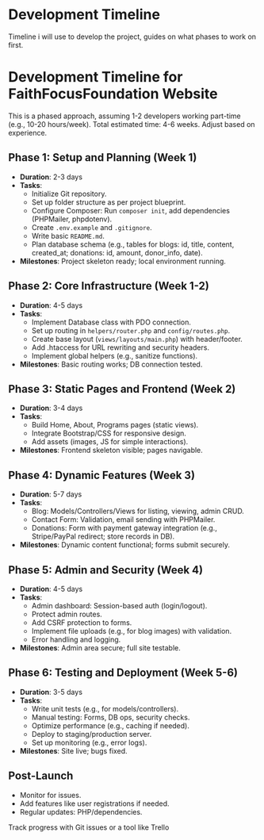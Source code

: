 # Development Timeline

Timeline i will use to develop the project, guides on what phases to work on first.

# Development Timeline for FaithFocusFoundation Website

This is a phased approach, assuming 1-2 developers working part-time (e.g., 10-20 hours/week). Total estimated time: 4-6 weeks. Adjust based on experience.

## Phase 1: Setup and Planning (Week 1)

- **Duration**: 2-3 days
- **Tasks**:
  - Initialize Git repository.
  - Set up folder structure as per project blueprint.
  - Configure Composer: Run `composer init`, add dependencies (PHPMailer, phpdotenv).
  - Create `.env.example` and `.gitignore`.
  - Write basic `README.md`.
  - Plan database schema (e.g., tables for blogs: id, title, content, created_at; donations: id, amount, donor_info, date).
- **Milestones**: Project skeleton ready; local environment running.

## Phase 2: Core Infrastructure (Week 1-2)

- **Duration**: 4-5 days
- **Tasks**:
  - Implement Database class with PDO connection.
  - Set up routing in `helpers/router.php` and `config/routes.php`.
  - Create base layout (`views/layouts/main.php`) with header/footer.
  - Add .htaccess for URL rewriting and security headers.
  - Implement global helpers (e.g., sanitize functions).
- **Milestones**: Basic routing works; DB connection tested.

## Phase 3: Static Pages and Frontend (Week 2)

- **Duration**: 3-4 days
- **Tasks**:
  - Build Home, About, Programs pages (static views).
  - Integrate Bootstrap/CSS for responsive design.
  - Add assets (images, JS for simple interactions).
- **Milestones**: Frontend skeleton visible; pages navigable.

## Phase 4: Dynamic Features (Week 3)

- **Duration**: 5-7 days
- **Tasks**:
  - Blog: Models/Controllers/Views for listing, viewing, admin CRUD.
  - Contact Form: Validation, email sending with PHPMailer.
  - Donations: Form with payment gateway integration (e.g., Stripe/PayPal redirect; store records in DB).
- **Milestones**: Dynamic content functional; forms submit securely.

## Phase 5: Admin and Security (Week 4)

- **Duration**: 4-5 days
- **Tasks**:
  - Admin dashboard: Session-based auth (login/logout).
  - Protect admin routes.
  - Add CSRF protection to forms.
  - Implement file uploads (e.g., for blog images) with validation.
  - Error handling and logging.
- **Milestones**: Admin area secure; full site testable.

## Phase 6: Testing and Deployment (Week 5-6)

- **Duration**: 3-5 days
- **Tasks**:
  - Write unit tests (e.g., for models/controllers).
  - Manual testing: Forms, DB ops, security checks.
  - Optimize performance (e.g., caching if needed).
  - Deploy to staging/production server.
  - Set up monitoring (e.g., error logs).
- **Milestones**: Site live; bugs fixed.

## Post-Launch

- Monitor for issues.
- Add features like user registrations if needed.
- Regular updates: PHP/dependencies.

Track progress with Git issues or a tool like Trello
